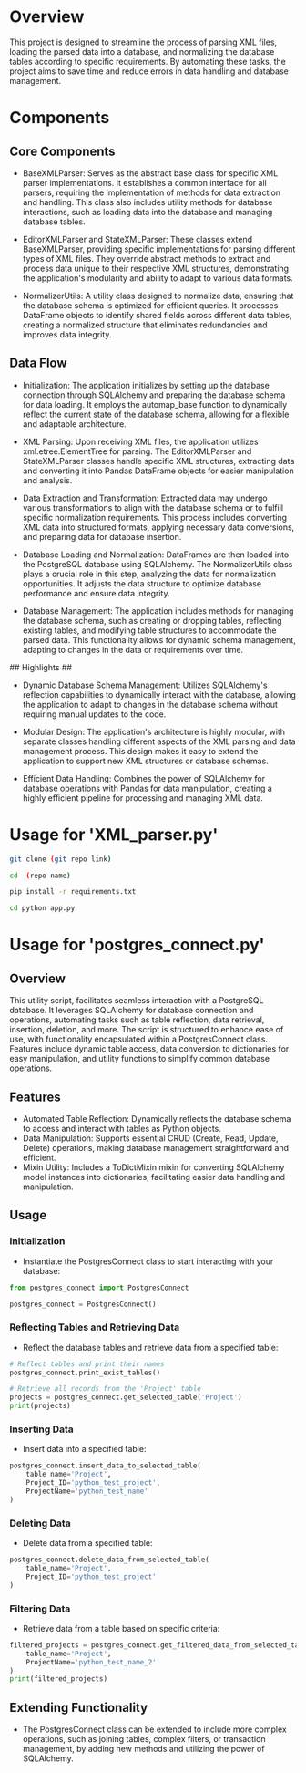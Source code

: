 # Overview
This project is designed to streamline the process of parsing XML files, loading the parsed data into a database, and normalizing the database tables according to specific requirements. By automating these tasks, the project aims to save time and reduce errors in data handling and database management.

# Components

## Core Components ##
- BaseXMLParser: Serves as the abstract base class for specific XML parser implementations. It establishes a common interface for all parsers, requiring the implementation of methods for data extraction and handling. This class also includes utility methods for database interactions, such as loading data into the database and managing database tables.

- EditorXMLParser and StateXMLParser: These classes extend BaseXMLParser, providing specific implementations for parsing different types of XML files. They override abstract methods to extract and process data unique to their respective XML structures, demonstrating the application's modularity and ability to adapt to various data formats.

- NormalizerUtils: A utility class designed to normalize data, ensuring that the database schema is optimized for efficient queries. It processes DataFrame objects to identify shared fields across different data tables, creating a normalized structure that eliminates redundancies and improves data integrity.

## Data Flow ##
- Initialization: The application initializes by setting up the database connection through SQLAlchemy and preparing the database schema for data loading. It employs the automap_base function to dynamically reflect the current state of the database schema, allowing for a flexible and adaptable architecture.

- XML Parsing: Upon receiving XML files, the application utilizes xml.etree.ElementTree for parsing. The EditorXMLParser and StateXMLParser classes handle specific XML structures, extracting data and converting it into Pandas DataFrame objects for easier manipulation and analysis.

- Data Extraction and Transformation: Extracted data may undergo various transformations to align with the database schema or to fulfill specific normalization requirements. This process includes converting XML data into structured formats, applying necessary data conversions, and preparing data for database insertion.

- Database Loading and Normalization: DataFrames are then loaded into the PostgreSQL database using SQLAlchemy. The NormalizerUtils class plays a crucial role in this step, analyzing the data for normalization opportunities. It adjusts the data structure to optimize database performance and ensure data integrity.

- Database Management: The application includes methods for managing the database schema, such as creating or dropping tables, reflecting existing tables, and modifying table structures to accommodate the parsed data. This functionality allows for dynamic schema management, adapting to changes in the data or requirements over time.

## Highlights ##
- Dynamic Database Schema Management: Utilizes SQLAlchemy's reflection capabilities to dynamically interact with the database, allowing the application to adapt to changes in the database schema without requiring manual updates to the code.

- Modular Design: The application's architecture is highly modular, with separate classes handling different aspects of the XML parsing and data management process. This design makes it easy to extend the application to support new XML structures or database schemas.

- Efficient Data Handling: Combines the power of SQLAlchemy for database operations with Pandas for data manipulation, creating a highly efficient pipeline for processing and managing XML data.


# Usage for 'XML_parser.py'
```sh 
git clone (git repo link)
```

```sh 
cd  (repo name)
```

```sh 
pip install -r requirements.txt 
```

```sh 
cd python app.py 
```

# Usage for 'postgres_connect.py'

## Overview
This utility script, facilitates seamless interaction with a PostgreSQL database. It leverages SQLAlchemy for database connection and operations, automating tasks such as table reflection, data retrieval, insertion, deletion, and more. The script is structured to enhance ease of use, with functionality encapsulated within a PostgresConnect class. Features include dynamic table access, data conversion to dictionaries for easy manipulation, and utility functions to simplify common database operations.

## Features
- Automated Table Reflection: Dynamically reflects the database schema to access and interact with tables as Python objects.
- Data Manipulation: Supports essential CRUD (Create, Read, Update, Delete) operations, making database management straightforward and efficient.
- Mixin Utility: Includes a ToDictMixin mixin for converting SQLAlchemy model instances into dictionaries, facilitating easier data handling and manipulation.

## Usage

### Initialization
- Instantiate the PostgresConnect class to start interacting with your database:

```python
from postgres_connect import PostgresConnect

postgres_connect = PostgresConnect()
```

### Reflecting Tables and Retrieving Data
- Reflect the database tables and retrieve data from a specified table:

```python
# Reflect tables and print their names
postgres_connect.print_exist_tables()

# Retrieve all records from the 'Project' table
projects = postgres_connect.get_selected_table('Project')
print(projects)
```

### Inserting Data
- Insert data into a specified table:

```python
postgres_connect.insert_data_to_selected_table(
    table_name='Project', 
    Project_ID='python_test_project', 
    ProjectName='python_test_name'
)
```

### Deleting Data
- Delete data from a specified table:

```python
postgres_connect.delete_data_from_selected_table(
    table_name='Project', 
    Project_ID='python_test_project'
)
```
### Filtering Data
- Retrieve data from a table based on specific criteria:

```python
filtered_projects = postgres_connect.get_filtered_data_from_selected_table(
    table_name='Project', 
    ProjectName='python_test_name_2'
)
print(filtered_projects)
```

## Extending Functionality
- The PostgresConnect class can be extended to include more complex operations, such as joining tables, complex filters, or transaction management, by adding new methods and utilizing the power of SQLAlchemy.


